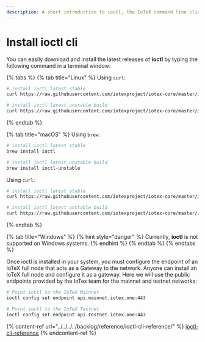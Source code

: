 ```yaml
---
description: A short introduction to ioctl, the IoTeX command line client
---
```


# Install ioctl cli

You can easily download and install the latest releases of **ioctl** by typing the following command in a terminal window:

{% tabs %}
{% tab title="Linux" %}
Using `curl`:

```bash
# install ioctl latest stable
curl https://raw.githubusercontent.com/iotexproject/iotex-core/master/install-cli.sh | sh
```

```bash
# install ioctl latest unstable build
curl https://raw.githubusercontent.com/iotexproject/iotex-core/master/install-cli.sh | sh -s "unstable"
```
{% endtab %}

{% tab title="macOS" %}
Using `brew`:

```bash
# install ioctl latest stable
brew install ioctl
```

```bash
# install ioctl latest unstable build
brew install ioctl-unstable
```

Using `curl`:

```bash
# install ioctl latest stable
curl https://raw.githubusercontent.com/iotexproject/iotex-core/master/install-cli.sh | sh
```

```bash
# install ioctl latest unstable build
curl https://raw.githubusercontent.com/iotexproject/iotex-core/master/install-cli.sh | sh -s "unstable"
```
{% endtab %}

{% tab title="Windows" %}
{% hint style="danger" %}
Currently, **ioctl** is not supported on Windows systems.
{% endhint %}
{% endtab %}
{% endtabs %}

Once ioctl is installed in your system, you must configure the endpoint of an IoTeX full node that acts as a Gateway to the network. Anyone can install an IoTeX full node and configure it as a gateway. Here we will use the public endpoints provided by the IoTex team for the mainnet and testnet networks:

```bash
# Point ioctl to the IoTeX Mainnet
ioctl config set endpoint api.mainnet.iotex.one:443

# Point ioctl to the IoTeX Testnet
ioctl config set endpoint api.testnet.iotex.one:443
```

{% content-ref url="../../../../backlog/reference/ioctl-cli-reference/" %}
[ioctl-cli-reference](../../../../backlog/reference/ioctl-cli-reference/)
{% endcontent-ref %}
